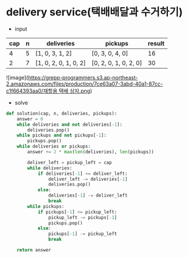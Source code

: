 # delivery service(택배배달과 수거하기)

- input

| cap | n | deliveries | pickups | result |
| --- | --- | --- | --- | --- |
| 4 | 5 | [1, 0, 3, 1, 2] | [0, 3, 0, 4, 0] | 16 |
| 2 | 7 | [1, 0, 2, 0, 1, 0, 2] | [0, 2, 0, 1, 0, 2, 0] | 30 |

![image]([https://grepp-programmers.s3.ap-northeast-2.amazonaws.com/files/production/7ce63a07-3abd-40a1-87cc-c1f664393aa0/재할용 택배 상자.png](https://grepp-programmers.s3.ap-northeast-2.amazonaws.com/files/production/7ce63a07-3abd-40a1-87cc-c1f664393aa0/%E1%84%8C%E1%85%A2%E1%84%92%E1%85%A1%E1%86%AF%E1%84%8B%E1%85%AD%E1%86%BC%20%E1%84%90%E1%85%A2%E1%86%A8%E1%84%87%E1%85%A2%20%E1%84%89%E1%85%A1%E1%86%BC%E1%84%8C%E1%85%A1.png))

- solve

```python
def solution(cap, n, deliveries, pickups):
    answer = 0
    while deliveries and not deliveries[-1]:
        deliveries.pop()
    while pickups and not pickups[-1]:
        pickups.pop()
    while deliveries or pickups:
        answer += 2 * max(len(deliveries), len(pickups))

        deliver_left = pickup_left = cap
        while deliveries:
            if deliveries[-1] <= deliver_left:
                deliver_left -= deliveries[-1]
                deliveries.pop()
            else:
                deliveries[-1] -= deliver_left
                break
        while pickups:
            if pickups[-1] <= pickup_left:
                pickup_left -= pickups[-1]
                pickups.pop()
            else:
                pickups[-1] -= pickup_left
                break

    return answer
```
